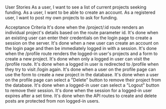 User Stories
As a user, I want to see a list of current projects seeking funding.
As a user, I want to be able to create an account.
As a registered user, I want to post my own projects to ask for funding.

Acceptance Criteria
It's done when the /project/:id route renders an individual project's details based on the route parameter id.
It's done when an existing user can enter their credentials on the login page to create a session on the server.
It's done when a new user can create an account on the login page and then be immediately logged in with a session.
It's done when the /profile route renders the logged-in user's projects and a form to create a new project.
It's done when only a logged in user can visit the /profile route.
It's done when a logged in user is redirected to /profile when they try to visit /login again.
It's done when a user on the profile page can use the form to create a new project in the database.
It's done when a user on the profile page can select a "Delete" button to remove their project from the database.
It's done when a logged-in user can select a "Logout" button to remove their session.
It's done when the session for a logged-in user expires after a set time.
It's done when the API routes to create and delete posts are protected from non logged-in users.
